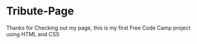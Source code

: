 # Tribute-Page

Thanks for Checking out my page, this is my first Free Code Camp project using HTML and CSS
